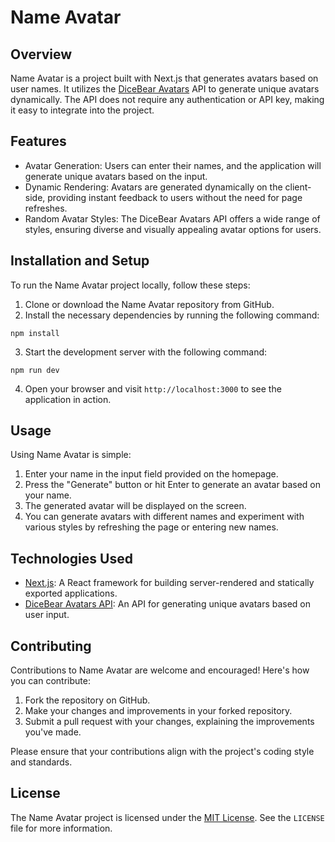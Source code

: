# Name Avatar

## Overview
Name Avatar is a project built with Next.js that generates avatars based on user names. It utilizes the [DiceBear Avatars](https://avatars.dicebear.com/api) API to generate unique avatars dynamically. The API does not require any authentication or API key, making it easy to integrate into the project.

## Features
- Avatar Generation: Users can enter their names, and the application will generate unique avatars based on the input.
- Dynamic Rendering: Avatars are generated dynamically on the client-side, providing instant feedback to users without the need for page refreshes.
- Random Avatar Styles: The DiceBear Avatars API offers a wide range of styles, ensuring diverse and visually appealing avatar options for users.

## Installation and Setup
To run the Name Avatar project locally, follow these steps:

1. Clone or download the Name Avatar repository from GitHub.
2. Install the necessary dependencies by running the following command:
```
npm install
```
3. Start the development server with the following command:
```
npm run dev
```
4. Open your browser and visit `http://localhost:3000` to see the application in action.

## Usage
Using Name Avatar is simple:

1. Enter your name in the input field provided on the homepage.
2. Press the "Generate" button or hit Enter to generate an avatar based on your name.
3. The generated avatar will be displayed on the screen.
4. You can generate avatars with different names and experiment with various styles by refreshing the page or entering new names.

## Technologies Used
- [Next.js](https://nextjs.org): A React framework for building server-rendered and statically exported applications.
- [DiceBear Avatars API](https://avatars.dicebear.com/api): An API for generating unique avatars based on user input.

## Contributing
Contributions to Name Avatar are welcome and encouraged! Here's how you can contribute:

1. Fork the repository on GitHub.
2. Make your changes and improvements in your forked repository.
3. Submit a pull request with your changes, explaining the improvements you've made.

Please ensure that your contributions align with the project's coding style and standards.

## License
The Name Avatar project is licensed under the [MIT License](https://opensource.org/licenses/MIT). See the `LICENSE` file for more information.
